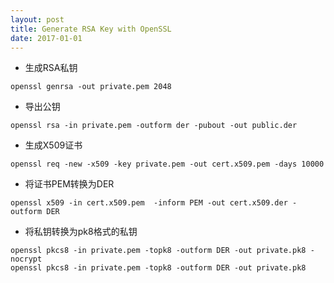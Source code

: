 ```yaml
---
layout: post
title: Generate RSA Key with OpenSSL
date: 2017-01-01
---
```


- 生成RSA私钥

```shell
openssl genrsa -out private.pem 2048
```

- 导出公钥

```shell
openssl rsa -in private.pem -outform der -pubout -out public.der
```

- 生成X509证书

```shell
openssl req -new -x509 -key private.pem -out cert.x509.pem -days 10000
```

- 将证书PEM转换为DER

```shell
openssl x509 -in cert.x509.pem  -inform PEM -out cert.x509.der -outform DER
```

- 将私钥转换为pk8格式的私钥

```shell
openssl pkcs8 -in private.pem -topk8 -outform DER -out private.pk8 -nocrypt
openssl pkcs8 -in private.pem -topk8 -outform DER -out private.pk8
```